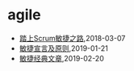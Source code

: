 # agile
* [踏上Scrum敏捷之路](/agile/agile-scrum),2018-03-07
* [敏捷宣言及原则](/agile/agile-manifesto),2019-01-21
* [敏捷经典文章](/agile/agile-articles),2019-02-20
